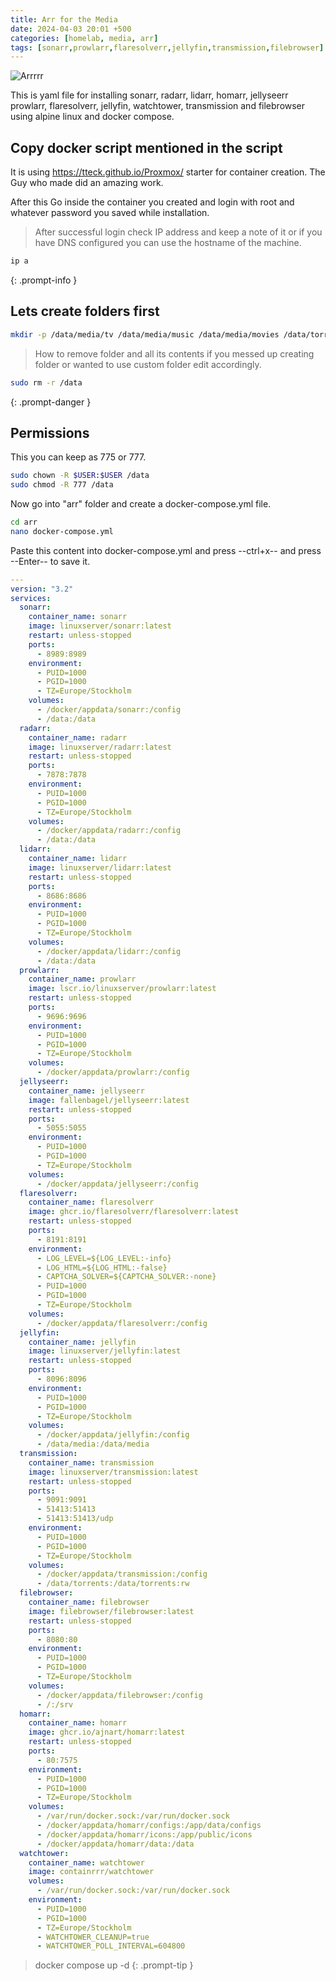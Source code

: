 ```yaml
---
title: Arr for the Media
date: 2024-04-03 20:01 +500
categories: [homelab, media, arr]
tags: [sonarr,prowlarr,flaresolverr,jellyfin,transmission,filebrowser]
---
```


![Arrrrr](https://www.sparklebox.co.uk/wp-content/uploads/1-9220.jpg)

This is yaml file for installing sonarr, radarr, lidarr, homarr, jellyseerr prowlarr, flaresolverr, jellyfin, watchtower, transmission and filebrowser using alpine linux and docker compose. 

## Copy docker script mentioned in the script

It is using https://tteck.github.io/Proxmox/ starter for container creation. The Guy who made did an amazing work.

After this Go inside the container you created and login with root and whatever password you saved while installation. 

> After successful login check IP address and keep a note of it or if you have DNS configured you can use the hostname of the machine. 
```bash
ip a
```
{: .prompt-info }

## Lets create folders first 

```bash
mkdir -p /data/media/tv /data/media/music /data/media/movies /data/torrents/tv /data/torrents/music /data/torrents/movies arr
```
> How to remove folder and all its contents if you messed up creating folder or wanted to use custom folder edit accordingly.
```bash
sudo rm -r /data
```
{: .prompt-danger }

## Permissions

This you can keep as 775 or 777. 
```bash
sudo chown -R $USER:$USER /data
sudo chmod -R 777 /data
```

Now go into "arr" folder and create a docker-compose.yml file.

```bash
cd arr
nano docker-compose.yml
```
Paste this content into docker-compose.yml and press --ctrl+x-- and press --Enter-- to save it.

```yaml
---
version: "3.2"
services:
  sonarr:
    container_name: sonarr
    image: linuxserver/sonarr:latest
    restart: unless-stopped
    ports:
      - 8989:8989
    environment:
      - PUID=1000
      - PGID=1000
      - TZ=Europe/Stockholm
    volumes:
      - /docker/appdata/sonarr:/config
      - /data:/data
  radarr:
    container_name: radarr
    image: linuxserver/radarr:latest
    restart: unless-stopped
    ports:
      - 7878:7878
    environment:
      - PUID=1000
      - PGID=1000
      - TZ=Europe/Stockholm
    volumes:
      - /docker/appdata/radarr:/config
      - /data:/data
  lidarr:
    container_name: lidarr
    image: linuxserver/lidarr:latest
    restart: unless-stopped
    ports:
      - 8686:8686
    environment:
      - PUID=1000
      - PGID=1000
      - TZ=Europe/Stockholm
    volumes:
      - /docker/appdata/lidarr:/config
      - /data:/data
  prowlarr:
    container_name: prowlarr
    image: lscr.io/linuxserver/prowlarr:latest
    restart: unless-stopped
    ports:
      - 9696:9696
    environment:
      - PUID=1000
      - PGID=1000
      - TZ=Europe/Stockholm
    volumes:
      - /docker/appdata/prowlarr:/config
  jellyseerr:
    container_name: jellyseerr
    image: fallenbagel/jellyseerr:latest
    restart: unless-stopped
    ports:
      - 5055:5055
    environment:
      - PUID=1000
      - PGID=1000
      - TZ=Europe/Stockholm 
    volumes:
      - /docker/appdata/jellyseerr:/config
  flaresolverr:
    container_name: flaresolverr
    image: ghcr.io/flaresolverr/flaresolverr:latest
    restart: unless-stopped
    ports:
      - 8191:8191
    environment:
      - LOG_LEVEL=${LOG_LEVEL:-info}
      - LOG_HTML=${LOG_HTML:-false}
      - CAPTCHA_SOLVER=${CAPTCHA_SOLVER:-none}
      - PUID=1000
      - PGID=1000
      - TZ=Europe/Stockholm
    volumes:
      - /docker/appdata/flaresolverr:/config
  jellyfin:
    container_name: jellyfin
    image: linuxserver/jellyfin:latest
    restart: unless-stopped
    ports:
      - 8096:8096
    environment:
      - PUID=1000
      - PGID=1000
      - TZ=Europe/Stockholm
    volumes:
      - /docker/appdata/jellyfin:/config
      - /data/media:/data/media
  transmission:
    container_name: transmission
    image: linuxserver/transmission:latest
    restart: unless-stopped
    ports:
      - 9091:9091
      - 51413:51413
      - 51413:51413/udp
    environment:
      - PUID=1000
      - PGID=1000
      - TZ=Europe/Stockholm
    volumes:
      - /docker/appdata/transmission:/config
      - /data/torrents:/data/torrents:rw
  filebrowser:
    container_name: filebrowser
    image: filebrowser/filebrowser:latest
    restart: unless-stopped
    ports:
      - 8080:80
    environment:
      - PUID=1000
      - PGID=1000
      - TZ=Europe/Stockholm
    volumes:
      - /docker/appdata/filebrowser:/config
      - /:/srv
  homarr:
    container_name: homarr
    image: ghcr.io/ajnart/homarr:latest
    restart: unless-stopped
    ports:
      - 80:7575
    environment:
      - PUID=1000
      - PGID=1000
      - TZ=Europe/Stockholm
    volumes:
      - /var/run/docker.sock:/var/run/docker.sock
      - /docker/appdata/homarr/configs:/app/data/configs
      - /docker/appdata/homarr/icons:/app/public/icons
      - /docker/appdata/homarr/data:/data
  watchtower:
    container_name: watchtower
    image: containrrr/watchtower
    volumes:
      - /var/run/docker.sock:/var/run/docker.sock
    environment:
      - PUID=1000
      - PGID=1000
      - TZ=Europe/Stockholm
      - WATCHTOWER_CLEANUP=true
      - WATCHTOWER_POLL_INTERVAL=604800
```
> docker compose up -d
{: .prompt-tip }



